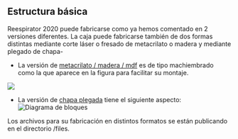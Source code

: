 ## Estructura básica
Reespirator 2020 puede fabricarse como ya hemos comentado en 2 versiones diferentes. 
La caja puede fabricarse también de dos formas distintas mediante corte láser o fresado de metacrilato o madera y mediante plegado de chapa-

* La versión de [metacrilato / madera / mdf](https://gitlab.com/reespirator/reespirator2020/-/blob/master/case/CASE-METHACRYLATE.md) es de tipo machiembrado como la que aparece en la figura para facilitar su montaje.

![](https://lh4.googleusercontent.com/Rw_BoGAOtlgW_iJPXKSboZ_phwh_bFgpRYRIgVJQMQPlqopViYdBvEJlTBs2Jf4IKGeqSFo7HWUwPOuHRUW-O--tx-CfoybJuYr24uFZXqtUsO-ckM-EhM07qhvl56rM1nOGuWrH)

* La versión de [chapa plegada](https://gitlab.com/reespirator/reespirator2020/-/blob/master/case/CASE-LOCK.md) tiene el siguiente aspecto:
![Diagrama de bloques](https://gitlab.com/reespirator/reespirator-doc/-/raw/master/images/chapa/bmr_000_completo_para_fabricar.jpg "Caja para fabricar en chapa plegada")

Los archivos para su fabricación en distintos formatos se están publicando en el directorio /files.
